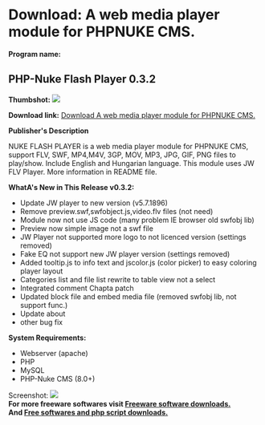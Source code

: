 # Download: A web media player module for PHPNUKE CMS.

**Program name:**

## PHP-Nuke Flash Player 0.3.2

  
**Thumbshot:** ![](http://www.freewarefiles.com/screenshot/phpnukeplyr3_md.jpg)   
  
**Download link:** [Download A web media player module for PHPNUKE CMS.](http://freesoftwares.boysofts.com/PHP-Nuke-Flash-Player_program_35044.html)  
  


**Publisher's Description**  
  


NUKE FLASH PLAYER is a web media player module for PHPNUKE CMS, support FLV, SWF, MP4,M4V, 3GP, MOV, MP3, JPG, GIF, PNG files to play/show. Include English and Hungarian language. This module uses JW FLV Player. More information in README file. <p><b>WhatA's New in This Release v0.3.2:</b></p> <ul> <li>Update JW player to new version (v5.7.1896)</li> <li>Remove preview.swf,swfobject.js,video.flv files (not need)</li> <li>Module now not use JS code (many problem IE browser old swfobj lib)</li> <li>Preview now simple image not a swf file</li> <li>JW Player not supported more logo to not licenced version (settings removed)</li> <li>Fake EQ not support new JW player version (settings removed)</li> <li>Added tooltip.js to info text and jscolor.js (color picker) to easy coloring player layout</li> <li>Categories list and file list rewrite to table view not a select</li> <li>Integrated comment Chapta patch</li> <li>Updated block file and embed media file (removed swfobj lib, not support func.)</li> <li>Update about</li> <li>other bug fix</li> </ul> <p><b>System Requirements:</b></p> <ul> <li>Webserver (apache)<br> <li>PHP<br> <li>MySQL<br> <li>PHP-Nuke CMS (8.0+)<br> </ul>

  
  
Screenshot: ![](http://www.freewarefiles.com/screenshot/phpnukeplyr3.jpg)   
**For more freeware softwares visit [Freeware software downloads.](http://freesoftwares.boysofts.com/)**   
**And [Free softwares and php script downloads.](http://www.boysofts.com/)**
